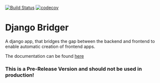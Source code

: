 [![Build Status](https://travis-ci.com/intellineers/django-bridger.svg?branch=master)](https://travis-ci.com/intellineers/django-bridger)
[![codecov](https://codecov.io/gh/intellineers/django-bridger/branch/master/graph/badge.svg)](https://codecov.io/gh/intellineers/django-bridger)

# Django Bridger
A django app, that bridges the gap between the backend and frontend to enable automatic creation of frontend apps.

The documentation can be found [here](https://django-bridger.readthedocs.io/en/latest/)

### This is a Pre-Release Version and should not be used in production!